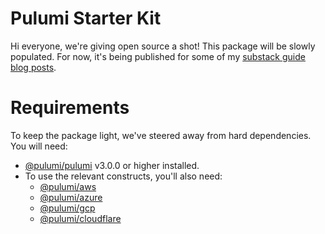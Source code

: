 # Pulumi Starter Kit

Hi everyone, we're giving open source a shot! This package will be slowly populated. For now, it's being published for some of my [substack guide blog posts](https://www.yevelations.com/).

# Requirements

To keep the package light, we've steered away from hard dependencies. You will need:

- [@pulumi/pulumi](https://www.npmjs.com/package/@pulumi/pulumi) v3.0.0 or higher installed.
- To use the relevant constructs, you'll also need:
  - [@pulumi/aws](https://www.npmjs.com/package/@pulumi/aws)
  - [@pulumi/azure](https://www.npmjs.com/package/@pulumi/azure)
  - [@pulumi/gcp](https://www.npmjs.com/package/@pulumi/gcp)
  - [@pulumi/cloudflare](https://www.npmjs.com/package/@pulumi/cloudflare)
